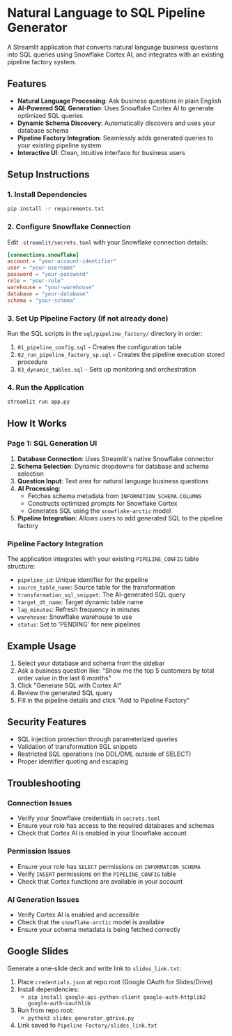 # Natural Language to SQL Pipeline Generator

A Streamlit application that converts natural language business questions into SQL queries using Snowflake Cortex AI, and integrates with an existing pipeline factory system.

## Features

- **Natural Language Processing**: Ask business questions in plain English
- **AI-Powered SQL Generation**: Uses Snowflake Cortex AI to generate optimized SQL queries
- **Dynamic Schema Discovery**: Automatically discovers and uses your database schema
- **Pipeline Factory Integration**: Seamlessly adds generated queries to your existing pipeline system
- **Interactive UI**: Clean, intuitive interface for business users

## Setup Instructions

### 1. Install Dependencies

```bash
pip install -r requirements.txt
```

### 2. Configure Snowflake Connection

Edit `.streamlit/secrets.toml` with your Snowflake connection details:

```toml
[connections.snowflake]
account = "your-account-identifier"
user = "your-username" 
password = "your-password"
role = "your-role"
warehouse = "your-warehouse"
database = "your-database"
schema = "your-schema"
```

### 3. Set Up Pipeline Factory (if not already done)

Run the SQL scripts in the `sql/pipeline_factory/` directory in order:

1. `01_pipeline_config.sql` - Creates the configuration table
2. `02_run_pipeline_factory_sp.sql` - Creates the pipeline execution stored procedure
3. `03_dynamic_tables.sql` - Sets up monitoring and orchestration

### 4. Run the Application

```bash
streamlit run app.py
```

## How It Works

### Page 1: SQL Generation UI

1. **Database Connection**: Uses Streamlit's native Snowflake connector
2. **Schema Selection**: Dynamic dropdowns for database and schema selection
3. **Question Input**: Text area for natural language business questions
4. **AI Processing**: 
   - Fetches schema metadata from `INFORMATION_SCHEMA.COLUMNS`
   - Constructs optimized prompts for Snowflake Cortex
   - Generates SQL using the `snowflake-arctic` model
5. **Pipeline Integration**: Allows users to add generated SQL to the pipeline factory

### Pipeline Factory Integration

The application integrates with your existing `PIPELINE_CONFIG` table structure:

- `pipeline_id`: Unique identifier for the pipeline
- `source_table_name`: Source table for the transformation
- `transformation_sql_snippet`: The AI-generated SQL query
- `target_dt_name`: Target dynamic table name
- `lag_minutes`: Refresh frequency in minutes
- `warehouse`: Snowflake warehouse to use
- `status`: Set to 'PENDING' for new pipelines

## Example Usage

1. Select your database and schema from the sidebar
2. Ask a business question like: "Show me the top 5 customers by total order value in the last 6 months"
3. Click "Generate SQL with Cortex AI"
4. Review the generated SQL query
5. Fill in the pipeline details and click "Add to Pipeline Factory"

## Security Features

- SQL injection protection through parameterized queries
- Validation of transformation SQL snippets
- Restricted SQL operations (no DDL/DML outside of SELECT)
- Proper identifier quoting and escaping

## Troubleshooting

### Connection Issues
- Verify your Snowflake credentials in `secrets.toml`
- Ensure your role has access to the required databases and schemas
- Check that Cortex AI is enabled in your Snowflake account

### Permission Issues
- Ensure your role has `SELECT` permissions on `INFORMATION_SCHEMA`
- Verify `INSERT` permissions on the `PIPELINE_CONFIG` table
- Check that Cortex functions are available in your account

### AI Generation Issues
- Verify Cortex AI is enabled and accessible
- Check that the `snowflake-arctic` model is available
- Ensure your schema metadata is being fetched correctly

## Google Slides

Generate a one-slide deck and write link to `slides_link.txt`:

1. Place `credentials.json` at repo root (Google OAuth for Slides/Drive)
2. Install dependencies:
   - `pip install google-api-python-client google-auth-httplib2 google-auth-oauthlib`
3. Run from repo root:
   - `python3 slides_generator_gdrive.py`
4. Link saved to `Pipeline Factory/slides_link.txt`